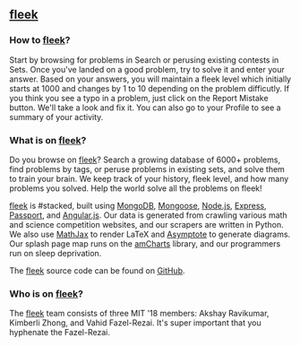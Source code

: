 ## [fleek](https://vine.co/v/MTFn7EPvtnd)

### How to [fleek](https://vine.co/v/MTFn7EPvtnd)?

Start by browsing for problems in Search or perusing existing contests in Sets. Once you've landed on a good problem, try to solve it and enter your answer. Based on your answers, you will maintain a fleek level which initially starts at 1000 and changes by 1 to 10 depending on the problem difficutly. If you think you see a typo in a problem, just click on the Report Mistake button. We'll take a look and fix it. You can also go to your Profile to see a summary of your activity.

### What is on [fleek](https://vine.co/v/MTFn7EPvtnd)?

Do you browse on [fleek](https://vine.co/v/MTFn7EPvtnd)? Search a growing database of 6000+ problems, find problems by tags, or peruse problems in existing sets, and solve them to train your brain. We keep track of your history, fleek level, and how many problems you solved. Help the world solve all the problems on fleek!

[fleek](https://vine.co/v/MTFn7EPvtnd) is #stacked, built using [MongoDB](http://www.mongodb.org/), [Mongoose](http://mongoosejs.com/), [Node.js](http://nodejs.org/), [Express](http://expressjs.com/), [Passport](http://passportjs.org/), and [Angular.js](https://angularjs.org/). Our data is generated from crawling various math and science competition websites, and our scrapers are written in Python. We also use [MathJax](http://www.mathjax.org/) to render LaTeX and [Asymptote](http://asymptote.sourceforge.net/) to generate diagrams. Our splash page map runs on the [amCharts](http://www.amcharts.com/) library, and our programmers run on sleep deprivation.

The [fleek](https://vine.co/v/MTFn7EPvtnd) source code can be found on [GitHub](https://github.com/mit6148-2015/fleek).

### Who is on [fleek](https://vine.co/v/MTFn7EPvtnd)?

The [fleek](https://vine.co/v/MTFn7EPvtnd) team consists of three MIT '18 members: Akshay Ravikumar, Kimberli Zhong, and Vahid Fazel-Rezai. It's super important that you hyphenate the Fazel-Rezai.
